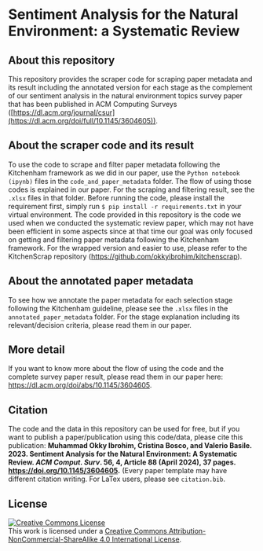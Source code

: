 # Sentiment Analysis for the Natural Environment: a Systematic Review

## About this repository
This repository provides the scraper code for scraping paper metadata and its result including the annotated version for each stage as the complement of our sentiment analysis in the natural environment topics survey paper that has been published in ACM Computing Surveys ([https://dl.acm.org/journal/csur](https://dl.acm.org/doi/full/10.1145/3604605)).

## About the scraper code and its result
To use the code to scrape and filter paper metadata following the Kitchenham framework as we did in our paper, use the `Python notebook (ipynb)` files in the `code_and_paper_metadata` folder. The flow of using those codes is explained in our paper. For the scraping and filtering result, see the `.xlsx` files in that folder. Before running the code, please install the requirement first, simply run `$ pip install -r requirements.txt` in your virtual environment. The code provided in this repository is the code we used when we conducted the systematic review paper, which may not have been efficient in some aspects since at that time our goal was only focused on getting and filtering paper metadata following the Kitchenham framework. For the wrapped version and easier to use, please refer to the KitchenScrap repository (https://github.com/okkyibrohim/kitchenscrap).

## About the annotated paper metadata
To see how we annotate the paper metadata for each selection stage following the Kitchenham guideline, please see the `.xlsx` files in the `annotated_paper_metadata` folder. For the stage explanation including its relevant/decision criteria, please read them in our paper.

## More detail
If you want to know more about the flow of using the code and the complete survey paper result, please read them in our paper here: https://dl.acm.org/doi/abs/10.1145/3604605.

## Citation
The code and the data in this repository can be used for free, but if you want to publish a paper/publication using this code/data, please cite this publication:
**Muhammad Okky Ibrohim, Cristina Bosco, and Valerio Basile. 2023. Sentiment Analysis for the Natural Environment: A Systematic Review. *ACM Comput. Surv*. 56, 4, Article 88 (April 2024), 37 pages. https://doi.org/10.1145/3604605.** (Every paper template may have different citation writing. For LaTex users, please see `citation.bib`.

## License
<a rel="license" href="http://creativecommons.org/licenses/by-nc-sa/4.0/"><img alt="Creative Commons License" style="border-width:0" src="https://i.creativecommons.org/l/by-nc-sa/4.0/88x31.png" /></a><br />This work is licensed under a <a rel="license" href="http://creativecommons.org/licenses/by-nc-sa/4.0/">Creative Commons Attribution-NonCommercial-ShareAlike 4.0 International License</a>.
